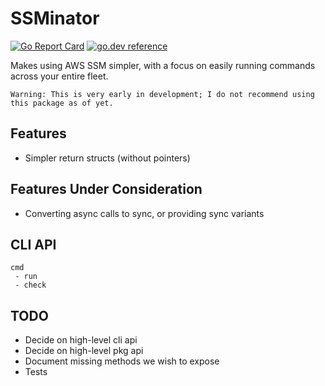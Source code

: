 # SSMinator

[![Go Report Card](https://goreportcard.com/badge/github.com/scharissis/ssminator)](https://goreportcard.com/report/github.com/scharissis/ssminator)
[![go.dev reference](https://img.shields.io/badge/go.dev-reference-007d9c?logo=go&logoColor=white&style=flat-square)](https://pkg.go.dev/github.com/scharissis/ssminator?tab=doc)


Makes using AWS SSM simpler, with a focus on easily running commands across your entire fleet.

`Warning: This is very early in development; I do not recommend using this package as of yet.`

## Features
- Simpler return structs (without pointers)

## Features Under Consideration
- Converting async calls to sync, or providing sync variants

## CLI API
```
cmd
 - run
 - check
```

## TODO
- Decide on high-level cli api
- Decide on high-level pkg api
- Document missing methods we wish to expose
- Tests
